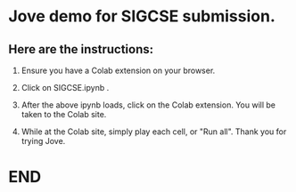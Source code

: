 # Jove demo for SIGCSE submission.

## Here are the instructions:

1. Ensure you have a Colab extension on your browser.

2. Click on SIGCSE.ipynb .

3. After the above ipynb loads, click on the Colab extension.
   You will be taken to the Colab site.

4. While at the Colab site, simply play each cell, or "Run all".
   Thank you for trying Jove.

# END






